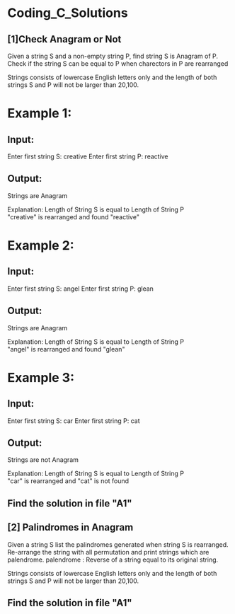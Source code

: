 # Coding_C_Solutions
## [1]Check Anagram or Not
Given a string S and a non-empty string P, find string S is Anagram of P.
Check if the string S can be equal to P when charectors in P are rearranged

Strings consists of lowercase English letters only and the length of both strings S and P will not be larger than 20,100.


# Example 1:

## Input:
Enter first string S: creative
Enter first string P: reactive
## Output:
Strings are Anagram

Explanation:
Length of String S is equal to Length of String P  
 "creative" is rearranged and found "reactive" 

# Example 2:

## Input:
Enter first string S: angel
Enter first string P: glean
## Output:
Strings are Anagram

Explanation:
Length of String S is equal to Length of String P  
 "angel" is rearranged and found "glean"
 
 # Example 3:

## Input:
Enter first string S: car
Enter first string P: cat
## Output:
Strings are not Anagram

Explanation:
Length of String S is equal to Length of String P  
 "car" is rearranged and "cat" is not found 

## Find the solution in file "A1"

## [2] Palindromes in Anagram
Given a string S list the palindromes generated when string S is rearranged.
Re-arrange the string with all permutation and print strings which are palendrome.
palendrome : Reverse of a string equal to its original string.

Strings consists of lowercase English letters only and the length of both strings S and P will not be larger than 20,100.




## Find the solution in file "A1"
